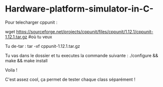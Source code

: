 # Hardware-platform-simulator-in-C-

Pour telecharger cppunit :

wget https://sourceforge.net/projects/cppunit/files/cppunit/1.12.1/cppunit-1.12.1.tar.gz #où tu veux

Tu de-tar : tar -xf cppunit-1.12.1.tar.gz

Tu vas dans le dossier et tu executes la commande suivante : ./configure && make && make install

Voila !

C'est assez cool, ça permet de tester chaque class séparément !
